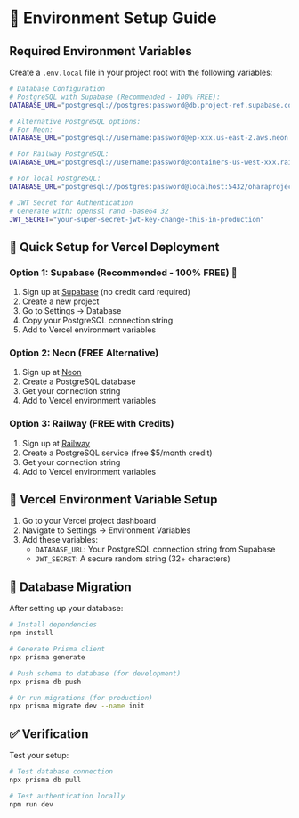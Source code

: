 # 🔧 Environment Setup Guide

## Required Environment Variables

Create a `.env.local` file in your project root with the following variables:

```bash
# Database Configuration
# PostgreSQL with Supabase (Recommended - 100% FREE):
DATABASE_URL="postgresql://postgres:password@db.project-ref.supabase.co:5432/postgres"

# Alternative PostgreSQL options:
# For Neon:
DATABASE_URL="postgresql://username:password@ep-xxx.us-east-2.aws.neon.tech/neondb"

# For Railway PostgreSQL:
DATABASE_URL="postgresql://username:password@containers-us-west-xxx.railway.app:port/railway"

# For local PostgreSQL:
DATABASE_URL="postgresql://postgres:password@localhost:5432/oharaproject3"

# JWT Secret for Authentication
# Generate with: openssl rand -base64 32
JWT_SECRET="your-super-secret-jwt-key-change-this-in-production"
```

## 🚀 Quick Setup for Vercel Deployment

### Option 1: Supabase (Recommended - 100% FREE) 🌟

1. Sign up at [Supabase](https://supabase.com/) (no credit card required)
2. Create a new project
3. Go to Settings → Database
4. Copy your PostgreSQL connection string
5. Add to Vercel environment variables

### Option 2: Neon (FREE Alternative)

1. Sign up at [Neon](https://neon.tech/)
2. Create a PostgreSQL database
3. Get your connection string
4. Add to Vercel environment variables

### Option 3: Railway (FREE with Credits)

1. Sign up at [Railway](https://railway.app/)
2. Create a PostgreSQL service (free $5/month credit)
3. Get your connection string
4. Add to Vercel environment variables

## 📝 Vercel Environment Variable Setup

1. Go to your Vercel project dashboard
2. Navigate to Settings → Environment Variables
3. Add these variables:
   - `DATABASE_URL`: Your PostgreSQL connection string from Supabase
   - `JWT_SECRET`: A secure random string (32+ characters)

## 🔄 Database Migration

After setting up your database:

```bash
# Install dependencies
npm install

# Generate Prisma client
npx prisma generate

# Push schema to database (for development)
npx prisma db push

# Or run migrations (for production)
npx prisma migrate dev --name init
```

## ✅ Verification

Test your setup:

```bash
# Test database connection
npx prisma db pull

# Test authentication locally
npm run dev
```
